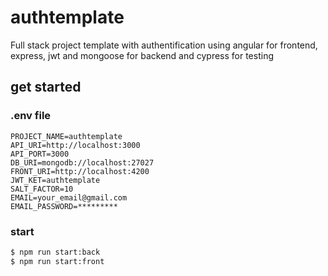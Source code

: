 # authtemplate

Full stack project template with authentification using angular for frontend, express, jwt and mongoose for backend and cypress for testing

## get started 

### .env file

```
PROJECT_NAME=authtemplate
API_URI=http://localhost:3000
API_PORT=3000
DB_URI=mongodb://localhost:27027
FRONT_URI=http://localhost:4200
JWT_KET=authtemplate
SALT_FACTOR=10
EMAIL=your_email@gmail.com
EMAIL_PASSWORD=*********
```

### start

```bash
$ npm run start:back
$ npm run start:front
```